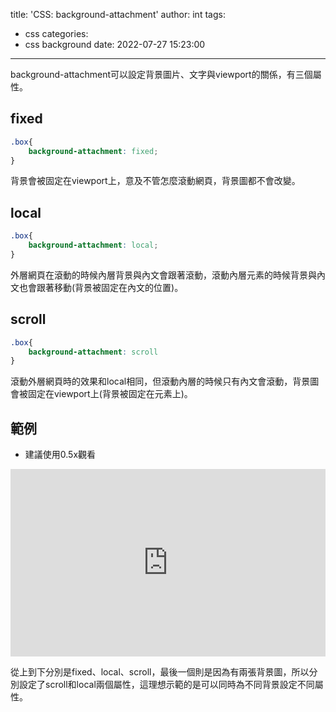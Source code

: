 title: 'CSS: background-attachment'
author: int
tags:
  - css
categories:
  - css background
date: 2022-07-27 15:23:00
---
background-attachment可以設定背景圖片、文字與viewport的關係，有三個屬性。

## fixed

```css
.box{
	background-attachment: fixed;
}
```

背景會被固定在viewport上，意及不管怎麼滾動網頁，背景圖都不會改變。

## local

```css
.box{
	background-attachment: local;
}
```

外層網頁在滾動的時候內層背景與內文會跟著滾動，滾動內層元素的時候背景與內文也會跟著移動(背景被固定在內文的位置)。

## scroll

```css
.box{
	background-attachment: scroll
}
```
滾動外層網頁時的效果和local相同，但滾動內層的時候只有內文會滾動，背景圖會被固定在viewport上(背景被固定在元素上)。

## 範例

* 建議使用0.5x觀看

<iframe height="300" style="width: 100%;" scrolling="no" title="background-attachment" src="https://codepen.io/intHuang/embed/OJvxxGO?default-tab=html%2Cresult" frameborder="no" loading="lazy" allowtransparency="true" allowfullscreen="true">
  See the Pen <a href="https://codepen.io/intHuang/pen/OJvxxGO">
  background-attachment</a> by int (<a href="https://codepen.io/intHuang">@intHuang</a>)
  on <a href="https://codepen.io">CodePen</a>.
</iframe>

從上到下分別是fixed、local、scroll，最後一個則是因為有兩張背景圖，所以分別設定了scroll和local兩個屬性，這理想示範的是可以同時為不同背景設定不同屬性。